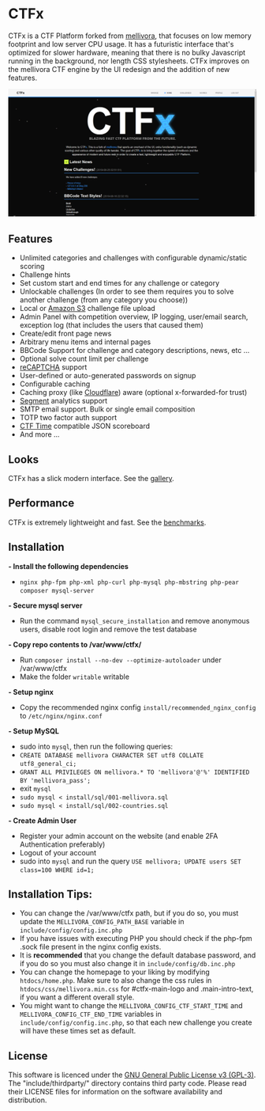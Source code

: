 CTFx
=========

CTFx is a CTF Platform forked from [mellivora](https://github.com/Nakiami/mellivora), that focuses on low memory footprint and low server CPU usage. It has a futuristic interface that's optimized for slower hardware, meaning that there is no bulky Javascript running in the background, nor length CSS stylesheets. CTFx improves on the mellivora CTF engine by the UI redesign and the addition of new features.

<p align="center">
  <img src="readme-img/home.png" width="640" alt="CTFx home"/>
</p>

## Features
- Unlimited categories and challenges with configurable dynamic/static scoring
- Challenge hints
- Set custom start and end times for any challenge or category
- Unlockable challenges (In order to see them requires you to solve another challenge (from any category you choose))
- Local or [Amazon S3](https://aws.amazon.com/s3/) challenge file upload
- Admin Panel with competition overview, IP logging, user/email search, exception log (that includes the users that caused them)
- Create/edit front page news
- Arbitrary menu items and internal pages
- BBCode Support for challenge and category descriptions, news, etc ...
- Optional solve count limit per challenge
- [reCAPTCHA](https://www.google.com/recaptcha/) support
- User-defined or auto-generated passwords on signup
- Configurable caching
- Caching proxy (like [Cloudflare](https://www.cloudflare.com/)) aware (optional x-forwarded-for trust)
- [Segment](https://segment.com/) analytics support
- SMTP email support. Bulk or single email composition
- TOTP two factor auth support
- [CTF Time](https://ctftime.org/) compatible JSON scoreboard
- And more ...

## Looks
CTFx has a slick modern interface. See the [gallery](gallery.md).

## Performance
CTFx is extremely lightweight and fast. See the [benchmarks](benchmarks.md).

## Installation
**- Install the following dependencies**
  - `nginx php-fpm php-xml php-curl php-mysql php-mbstring php-pear composer mysql-server`

**- Secure mysql server**
  - Run the command `mysql_secure_installation` and remove anonymous users, disable root login and remove the test database

**- Copy repo contents to /var/www/ctfx/**
  - Run `composer install --no-dev --optimize-autoloader` under /var/www/ctfx
  - Make the folder `writable` writable

**- Setup nginx**
  - Copy the recommended nginx config `install/recommended_nginx_config` to `/etc/nginx/nginx.conf`

**- Setup MySQL**
  - sudo into `mysql`, then run the following queries:
  - `CREATE DATABASE mellivora CHARACTER SET utf8 COLLATE utf8_general_ci;`
  - `GRANT ALL PRIVILEGES ON mellivora.* TO 'mellivora'@'%' IDENTIFIED BY 'mellivora_pass';`
  - exit `mysql`
  - `sudo mysql < install/sql/001-mellivora.sql`
  - `sudo mysql < install/sql/002-countries.sql`

**- Create Admin User**
  - Register your admin account on the website (and enable 2FA Authentication preferably)
  - Logout of your account
  - sudo into `mysql` and run the query `USE mellivora; UPDATE users SET class=100 WHERE id=1;`

## Installation Tips:
- You can change the /var/www/ctfx path, but if you do so, you must update the `MELLIVORA_CONFIG_PATH_BASE` variable in `include/config/config.inc.php`
- If you have issues with executing PHP you should check if the php-fpm .sock file present in the nginx config exists.
- It is **recommended** that you change the default database password, and if you do so you must also change it in `include/config/db.inc.php`
- You can change the homepage to your liking by modifying `htdocs/home.php`. Make sure to also change the css rules in `htdocs/css/mellivora.min.css` for #ctfx-main-logo and .main-intro-text, if you want a different overall style.
- You might want to change the `MELLIVORA_CONFIG_CTF_START_TIME` and `MELLIVORA_CONFIG_CTF_END_TIME` variables in `include/config/config.inc.php`, so that each new challenge you create will have these times set as default.

## License
This software is licenced under the [GNU General Public License v3 (GPL-3)](http://www.tldrlegal.com/license/gnu-general-public-license-v3-%28gpl-3%29). The "include/thirdparty/" directory contains third party code. Please read their LICENSE files for information on the software availability and distribution.